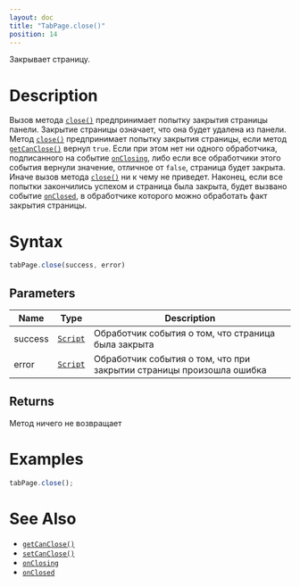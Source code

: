 ```yaml
---
layout: doc
title: "TabPage.close()"
position: 14
---
```


Закрывает страницу.

# Description

Вызов метода [`close()`](../TabPage.close/) предпринимает попытку закрытия страницы панели. Закрытие
страницы означает, что она будет удалена из панели. Метод [`close()`](../TabPage.close/) предпринимает
попытку закрытия страницы, если метод [`getCanClose()`](../TabPage.getCanClose/) вернул `true`. Если
при этом нет ни одного обработчика, подписанного на событие [`onClosing`](../TabPage.onClosing/), либо
если все обработчики этого события вернули значение, отличное от `false`, страница будет закрыта. Иначе
вызов метода [`close()`](../TabPage.close/) ни к чему не приведет. Наконец, если все попытки закончились
успехом и страница была закрыта, будет вызвано событие [`onClosed`](../TabPage.onClosed/), в обработчике
которого можно обработать факт закрытия страницы.

# Syntax

```js
tabPage.close(success, error)
```

## Parameters

|Name|Type|Description|
|----|----|-----------|
|success|[`Script`](../../../Core/Script/)|Обработчик события о том, что страница была закрыта|
|error|[`Script`](../../../Core/Script/)|Обработчик события о том, что при закрытии страницы произошла ошибка|

## Returns

Метод ничего не возвращает

# Examples

```js
tabPage.close();
```

# See Also

* [`getCanClose()`](../TabPage.getCanClose/)
* [`setCanClose()`](../TabPage.setCanClose/)
* [`onClosing`](../TabPage.onClosing/)
* [`onClosed`](../TabPage.onClosed/)
